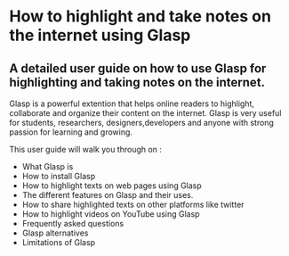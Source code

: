 # How to highlight and take notes on the internet using Glasp
## A detailed user guide on how to use Glasp for highlighting and taking notes on the internet.

Glasp is a powerful extention that helps online readers to highlight, collaborate and organize their content on the internet. Glasp is very useful for students, researchers, designers,developers 
and anyone with strong passion for learning and growing. 

This user guide will walk you through on :
* What Glasp is
* How to install Glasp
* How to highlight texts on web pages using Glasp
* The different features on Glasp and their uses.
* How to share highlighted texts on other platforms like twitter
* How to highlight videos on YouTube using Glasp
* Frequently asked questions
* Glasp alternatives
* Limitations of Glasp

